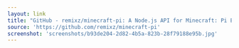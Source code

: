 ```yaml
---
layout: link
title: "GitHub - remixz/minecraft-pi: A Node.js API for Minecraft: Pi Edition."
source: 'https://github.com/remixz/minecraft-pi'
screenshot: 'screenshots/b93de204-2d82-4b5a-823b-28f79188e95b.jpg'
---
```


